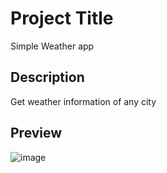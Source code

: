 # Project Title

Simple Weather app

## Description

Get weather information of any city

## Preview


![image](https://user-images.githubusercontent.com/4609853/182654361-b5a54763-4241-46aa-b7f3-bf3a102e63d6.png)

